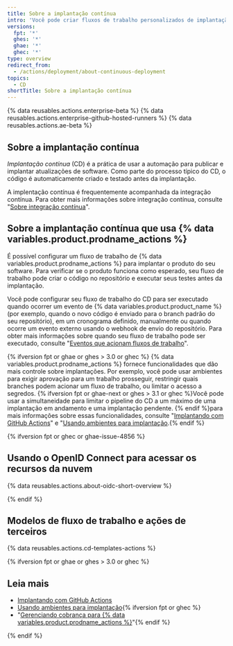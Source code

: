 ```yaml
---
title: Sobre a implantação contínua
intro: 'Você pode criar fluxos de trabalho personalizados de implantação contínua (CD) diretamente no repositório de {% data variables.product.prodname_dotcom %} com {% data variables.product.prodname_actions %}.'
versions:
  fpt: '*'
  ghes: '*'
  ghae: '*'
  ghec: '*'
type: overview
redirect_from:
  - /actions/deployment/about-continuous-deployment
topics:
  - CD
shortTitle: Sobre a implantação contínua
---
```


{% data reusables.actions.enterprise-beta %}
{% data reusables.actions.enterprise-github-hosted-runners %}
{% data reusables.actions.ae-beta %}

## Sobre a implantação contínua

_Implantação contínua_ (CD) é a prática de usar a automação para publicar e implantar atualizações de software. Como parte do processo típico do CD, o código é automaticamente criado e testado antes da implantação.

A implentação contínua é frequentemente acompanhada da integração contínua. Para obter mais informações sobre integração contínua, consulte "[Sobre integração contínua](/actions/guides/about-continuous-integration)".

## Sobre a implantação contínua que usa {% data variables.product.prodname_actions %}

É possível configurar um fluxo de trabalho de {% data variables.product.prodname_actions %} para implantar o produto do seu software. Para verificar se o produto funciona como esperado, seu fluxo de trabalho pode criar o código no repositório e executar seus testes antes da implantação.

Você pode configurar seu fluxo de trabalho do CD para ser executado quando ocorrer um evento de {% data variables.product.product_name %} (por exemplo, quando o novo código é enviado para o branch padrão do seu repositório), em um cronograma definido, manualmente ou quando ocorre um evento externo usando o webhook de envio do repositório. Para obter mais informações sobre quando seu fluxo de trabalho pode ser executado, consulte "[Eventos que acionam fluxos de trabalho](/actions/reference/events-that-trigger-workflows)".

{% ifversion fpt or ghae or ghes > 3.0 or ghec %}
{% data variables.product.prodname_actions %} fornece funcionalidades que dão mais controle sobre implantações. Por exemplo, você pode usar ambientes para exigir aprovação para um trabalho prosseguir, restringir quais branches podem acionar um fluxo de trabalho, ou limitar o acesso a segredos. {% ifversion fpt or ghae-next or ghes > 3.1 or ghec %}Você pode usar a simultaneidade para limitar o pipeline do CD a um máximo de uma implantação em andamento e uma implantação pendente. {% endif %}para mais informações sobre essas funcionalidades, consulte "[Implantando com GitHub Actions](/actions/deployment/deploying-with-github-actions)" e "[Usando ambientes para implantação](/actions/deployment/using-environments-for-deployment).{% endif %}

{% ifversion fpt or ghec or ghae-issue-4856 %}

## Usando o OpenID Connect para acessar os recursos da nuvem

{% data reusables.actions.about-oidc-short-overview %}

{% endif %}

## Modelos de fluxo de trabalho e ações de terceiros

{% data reusables.actions.cd-templates-actions %}

{% ifversion fpt or ghae or ghes > 3.0 or ghec %}

## Leia mais

- [Implantando com GitHub Actions](/actions/deployment/deploying-with-github-actions)
- [Usando ambientes para implantação](/actions/deployment/using-environments-for-deployment){% ifversion fpt or ghec %}
- "[Gerenciando cobrança para {% data variables.product.prodname_actions %}](/billing/managing-billing-for-github-actions)"{% endif %}

{% endif %}
